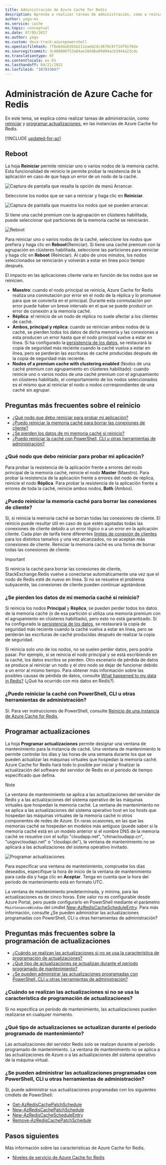 ```yaml
---
title: Administración de Azure Cache for Redis
description: Aprenda a realizar tareas de administración, como a reiniciar y programar actualizaciones, en Azure Cache for Redis.
author: yegu-ms
ms.service: cache
ms.topic: conceptual
ms.date: 07/05/2017
ms.author: yegu
ms.custom: devx-track-azurepowershell
ms.openlocfilehash: 7f8eb44ab301b211eaeb2dc3679c97714f91f0da
ms.sourcegitcommit: 3c460886f53a84ae104d8a09d94acb3444a23cdc
ms.translationtype: HT
ms.contentlocale: es-ES
ms.lasthandoff: 04/21/2021
ms.locfileid: "107833047"
---
```

# <a name="how-to-administer-azure-cache-for-redis"></a>Administración de Azure Cache for Redis
En este tema, se explica cómo realizar tareas de administración, como [reiniciar](#reboot) y [programar actualizaciones](#schedule-updates), en las instancias de Azure Cache for Redis.

[!INCLUDE [updated-for-az](../../includes/updated-for-az.md)]

## <a name="reboot"></a>Reboot
La hoja **Reiniciar** permite reiniciar uno o varios nodos de la memoria caché. Esta funcionalidad de reinicio le permite probar la resistencia de la aplicación en caso de que haya un error de un nodo de la caché.

![Captura de pantalla que resalta la opción de menú Arrancar.](./media/cache-administration/redis-cache-administration-reboot.png)

Seleccione los nodos que se van a reiniciar y haga clic en **Reiniciar**.

![Captura de pantalla que muestra los nodos que se pueden arrancar.](./media/cache-administration/redis-cache-reboot.png)

Si tiene una caché premium con la agrupación en clústeres habilitada, puede seleccionar qué particiones de la memoria caché se reiniciarán.

![Reboot](./media/cache-administration/redis-cache-reboot-cluster.png)

Para reiniciar uno o varios nodos de la caché, seleccione los nodos que prefiera y haga clic en **Reboot**(Reiniciar). Si tiene una caché premium con la agrupación en clústeres habilitada, seleccione las particiones para reiniciar y haga clic en **Reboot** (Reiniciar). Al cabo de unos minutos, los nodos seleccionados se reiniciarán y volverán a estar en línea poco tiempo después.

El impacto en las aplicaciones cliente varía en función de los nodos que se reinicien.

* **Maestro**: cuando el nodo principal se reinicia, Azure Cache for Redis realiza una conmutación por error en el nodo de la réplica y lo promueve para que se convierta en el principal. Durante esta conmutación por error puede haber un breve intervalo en el que se puede producir un error de conexión a la memoria caché.
* **Réplica**: el reinicio de un nodo de réplica no suele afectar a los clientes de caché.
* **Ambos, principal y réplica**: cuando se reinician ambos nodos de la caché, se pierden todos los datos de dicha memoria y las conexiones a esta producen un error hasta que el nodo principal vuelve a estar en línea. Si ha configurado la [persistencia de los datos](cache-how-to-premium-persistence.md), se restaurará la copia de seguridad más reciente cuando la caché vuelva a estar en línea, pero se perderán las escrituras de caché producidas después de la copia de seguridad más reciente.
* **Nodes of a premium cache with clustering enabled** (Nodos de una caché premium con agrupamiento en clústeres habilitado): cuando reinicie uno o varios nodos de una caché premium con el agrupamiento en clústeres habilitado, el comportamiento de los nodos seleccionados es el mismo que al reiniciar el nodo o nodos correspondientes de una caché sin agrupar.

## <a name="reboot-faq"></a>Preguntas más frecuentes sobre el reinicio
* [¿Qué nodo que debo reiniciar para probar mi aplicación?](#which-node-should-i-reboot-to-test-my-application)
* [¿Puedo reiniciar la memoria caché para borrar las conexiones de cliente?](#can-i-reboot-the-cache-to-clear-client-connections)
* [¿Se pierden los datos de mi memoria caché si reinicio?](#will-i-lose-data-from-my-cache-if-i-do-a-reboot)
* [¿Puedo reiniciar la caché con PowerShell, CLI u otras herramientas de administración?](#can-i-reboot-my-cache-using-powershell-cli-or-other-management-tools)

### <a name="which-node-should-i-reboot-to-test-my-application"></a>¿Qué nodo que debo reiniciar para probar mi aplicación?
Para probar la resistencia de la aplicación frente a errores del nodo principal de la memoria caché, reinicie el nodo **Master** (Maestro). Para probar la resistencia de la aplicación frente a errores del nodo de réplica, reinicie el nodo **Réplica**. Para probar la resistencia de la aplicación frente a errores de toda la caché, reinicie ambos nodos, **Both** (Ambos).

### <a name="can-i-reboot-the-cache-to-clear-client-connections"></a>¿Puedo reiniciar la memoria caché para borrar las conexiones de cliente?
Sí, si reinicia la memoria caché se borran todas las conexiones de cliente. El reinicio puede resultar útil en caso de que estén agotadas todas las conexiones de cliente debido a un error lógico o a un error en la aplicación cliente. Cada plan de tarifa tiene diferentes [límites de conexión de clientes](cache-configure.md#default-redis-server-configuration) para los distintos tamaños y una vez alcanzados, no se aceptan más conexiones de cliente. Reiniciar la memoria caché es una forma de borrar todas las conexiones de cliente.

> [!IMPORTANT]
> Si reinicia la caché para borrar las conexiones de cliente, StackExchange.Redis vuelve a conectarse automáticamente una vez que el nodo de Redis esté de nuevo en línea. Si no se resuelve el problema subyacente, las conexiones de cliente pueden continuar agotándose.
> 
> 



### <a name="will-i-lose-data-from-my-cache-if-i-do-a-reboot"></a>¿Se pierden los datos de mi memoria caché si reinicio?
Si reinicia los nodos **Principal** y **Réplica**, se pueden perder todos los datos de la memoria caché (o de esa partición si utiliza una memoria premium con el agrupamiento en clústeres habilitado), pero esto no está garantizado. Si ha configurado la [persistencia de los datos](cache-how-to-premium-persistence.md), se restaurará la copia de seguridad más reciente cuando la caché vuelva a estar en línea, pero se perderán las escrituras de caché producidas después de realizar la copia de seguridad.

Si reinicia solo uno de los nodos, no se suelen perder datos, pero podría pasar. Por ejemplo, si se reinicia el nodo principal y se está escribiendo en la caché, los datos escritos se pierden. Otro escenario de pérdida de datos se produce al reiniciar un nodo y el otro nodo se dejar de funcionar debido a un error al mismo tiempo. Para obtener más información sobre las posibles causas de pérdida de datos, consulte [What happened to my data in Redis?](https://gist.github.com/JonCole/b6354d92a2d51c141490f10142884ea4#file-whathappenedtomydatainredis-md) (¿Qué ha ocurrido con mis datos en Redis?).

### <a name="can-i-reboot-my-cache-using-powershell-cli-or-other-management-tools"></a>¿Puedo reiniciar la caché con PowerShell, CLI u otras herramientas de administración?
Sí. Para ver instrucciones de PowerShell, consulte [Reinicio de una instancia de Azure Cache for Redis](cache-how-to-manage-redis-cache-powershell.md#to-reboot-an-azure-cache-for-redis).

## <a name="schedule-updates"></a>Programar actualizaciones
La hoja **Programar actualizaciones** permite designar una ventana de mantenimiento para la instancia de caché. Una ventana de mantenimiento le permite controlar los días y las horas de una semana durante los que se pueden actualizar las máquinas virtuales que hospedan la memoria caché. Azure Cache for Redis hará todo lo posible por iniciar y finalizar la actualización del software del servidor de Redis en el período de tiempo especificado que defina.

> [!NOTE] 
> La ventana de mantenimiento se aplica a las actualizaciones del servidor de Redis y a las actualizaciones del sistema operativo de las máquinas virtuales que hospedan la memoria caché. La ventana de mantenimiento no se aplica a las actualizaciones del sistema operativo host en los hosts que hospedan las máquinas virtuales de la memoria caché ni otros componentes de redes de Azure. En raras ocasiones, en las que las memorias caché se hospedan en modelos más antiguos (puede saber si la memoria caché está en un modelo anterior si el nombre DNS de la memoria caché se resuelve con el sufijo "cloudapp.net", "chinacloudapp.cn", "usgovcloudapi.net" o "cloudapi.de"), la ventana de mantenimiento no se aplicará a las actualizaciones del sistema operativo invitado.
>


![Programar actualizaciones](./media/cache-administration/redis-schedule-updates.png)

Para especificar una ventana de mantenimiento, compruebe los días deseados, especifique la hora de inicio de la ventana de mantenimiento para cada día y haga clic en **Aceptar**. Tenga en cuenta que la hora del período de mantenimiento está en formato UTC. 

La ventana de mantenimiento predeterminada, y mínima, para las actualizaciones es de cinco horas. Este valor no es configurable desde Azure Portal, pero puede configurarlo en PowerShell mediante el parámetro `MaintenanceWindow` del cmdlet [New-AzRedisCacheScheduleEntry](/powershell/module/az.rediscache/new-azrediscachescheduleentry). Para más información, consulte ¿Se pueden administrar las actualizaciones programadas con PowerShell, CLI u otras herramientas de administración?

## <a name="schedule-updates-faq"></a>Preguntas más frecuentes sobre la programación de actualizaciones
* [¿Cuándo se realizan las actualizaciones si no se usa la característica de programación de actualizaciones?](#when-do-updates-occur-if-i-dont-use-the-schedule-updates-feature)
* [¿Qué tipo de actualizaciones se actualizan durante el período programado de mantenimiento?](#what-type-of-updates-are-made-during-the-scheduled-maintenance-window)
* [¿Se pueden administrar las actualizaciones programadas con PowerShell, CLI u otras herramientas de administración?](#can-i-managed-scheduled-updates-using-powershell-cli-or-other-management-tools)

### <a name="when-do-updates-occur-if-i-dont-use-the-schedule-updates-feature"></a>¿Cuándo se realizan las actualizaciones si no se usa la característica de programación de actualizaciones?
Si no especifica un período de mantenimiento, las actualizaciones pueden realizarse en cualquier momento.

### <a name="what-type-of-updates-are-made-during-the-scheduled-maintenance-window"></a>¿Qué tipo de actualizaciones se actualizan durante el período programado de mantenimiento?
Las actualizaciones del servidor Redis solo se realizan durante el período programado de mantenimiento. La ventana de mantenimiento no se aplica a las actualizaciones de Azure o a las actualizaciones del sistema operativo de la máquina virtual.

### <a name="can-i-managed-scheduled-updates-using-powershell-cli-or-other-management-tools"></a>¿Se pueden administrar las actualizaciones programadas con PowerShell, CLI u otras herramientas de administración?
Sí, puede administrar sus actualizaciones programadas con los siguientes cmdlets de PowerShell:

* [Get-AzRedisCachePatchSchedule](/powershell/module/az.rediscache/get-azrediscachepatchschedule)
* [New-AzRedisCachePatchSchedule](/powershell/module/az.rediscache/new-azrediscachepatchschedule)
* [New-AzRedisCacheScheduleEntry](/powershell/module/az.rediscache/new-azrediscachescheduleentry)
* [Remove-AzRedisCachePatchSchedule](/powershell/module/az.rediscache/remove-azrediscachepatchschedule)

## <a name="next-steps"></a>Pasos siguientes
Más información sobre las características de Azure Cache for Redis.

* [Niveles de servicio de Azure Cache for Redis](cache-overview.md#service-tiers)

